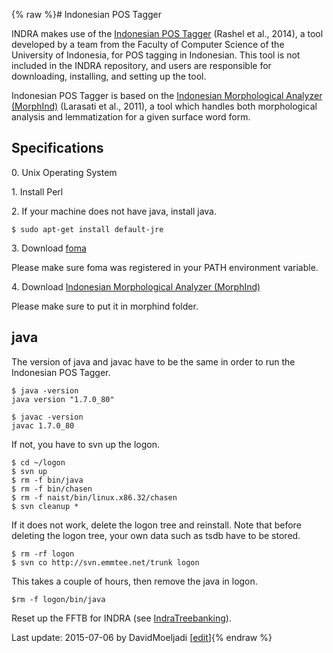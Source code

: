 {% raw %}# Indonesian POS Tagger

INDRA makes use of the [Indonesian POS
Tagger](http://bahasa.cs.ui.ac.id/postag/tagger) (Rashel et al., 2014),
a tool developed by a team from the Faculty of Computer Science of the
University of Indonesia, for POS tagging in Indonesian. This tool is not
included in the INDRA repository, and users are responsible for
downloading, installing, and setting up the tool.

Indonesian POS Tagger is based on the [Indonesian Morphological Analyzer
(MorphInd)](http://septinalarasati.com/work/morphind/) (Larasati et al.,
2011), a tool which handles both morphological analysis and
lemmatization for a given surface word form.

## Specifications

0\. Unix Operating System

1\. Install Perl

2\. If your machine does not have java, install java.

    $ sudo apt-get install default-jre

3\. Download [foma](https://code.google.com/p/foma/)

Please make sure foma was registered in your PATH environment variable.

4\. Download [Indonesian Morphological Analyzer
(MorphInd)](http://septinalarasati.com/work/morphind/)

Please make sure to put it in morphind folder.

## java

The version of java and javac have to be the same in order to run the
Indonesian POS Tagger.

    $ java -version
    java version "1.7.0_80"
    
    $ javac -version
    javac 1.7.0_80

If not, you have to svn up the logon.

    $ cd ~/logon
    $ svn up
    $ rm -f bin/java
    $ rm -f bin/chasen
    $ rm -f naist/bin/linux.x86.32/chasen
    $ svn cleanup *

If it does not work, delete the logon tree and reinstall. Note that
before deleting the logon tree, your own data such as tsdb have to be
stored.

    $ rm -rf logon
    $ svn co http://svn.emmtee.net/trunk logon

This takes a couple of hours, then remove the java in logon.

    $rm -f logon/bin/java

Reset up the FFTB for INDRA (see [IndraTreebanking](https://delph-in.github.io/docs/tools/IndraTreebanking)).

Last update: 2015-07-06 by DavidMoeljadi [[edit](https://github.com/delph-in/docs/wiki/IndraPreprocessing/_edit)]{% endraw %}